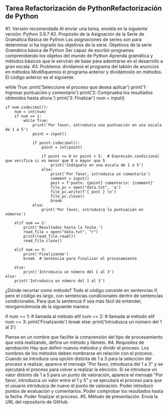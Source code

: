 ## Tarea Refactorización de PythonRefactorización de Python
#1. Versión recomendada
Al enviar una tarea, envíela en la siguiente versión:
Python 3.9.7
#2. Propósito de la Asignación de la Serie de Gramática Básica de Python
Las asignaciones de series son para determinar si ha logrado los objetivos de la serie.
Objetivos de la serie Gramática básica de Python
Ser capaz de escribir programas comprendiendo los objetos del mundo de Python
Aprenda gramática y métodos básicos que le servirán de base para adentrarse en el desarrollo a gran escala.
#3. Problema: dividamos el programa del tablón de anuncios en métodos
Modifiquemos el programa anterior y dividámoslo en métodos.
El código anterior es el siguiente.



while True:
    print('Seleccione el proceso que desea aplicar')
    print('1: Ingresar puntuación y comentario')
    print('2: Comprueba los resultados obtenidos hasta ahora.')
    print('3: Finalizar')
    num = input()
    
    if num.isdecimal():
        num = int(num)
        if num == 1:
            while True:
                print('Por favor, introduzca una puntuación en una escala de 1 a 5')
                point = input()
                
                if point.isdecimal():
                    point = int(point)
                    
                    if point <= 0 or point > 5:  # Expresión condicional que verifica si es menor que 0 o mayor que 5
                        print('Indíquelo en una escala de 1 a 5')
                    else:
                        print('Por favor, introduzca un comentario')
                        comment = input()
                        post = f'punto: {point} comentario: {comment}'
                        file_pc = open("data.txt", 'a')
                        file_pc.write(f'{ post } \n')
                        file_pc.close()
                        break
                else:
                    print('Por favor, introduzca la puntuación en números')
        
        elif num == 2:
            print('Resultados hasta la fecha.')
            read_file = open("data.txt", "r")
            print(read_file.read())
            read_file.close()
        
        elif num == 3:
            print('Finalizando')
            break  # Sentencia para finalizar el procesamiento
        
        else:
            print('Introduzca un número del 1 al 3')
    else:
        print('Introduzca un número del 1 al 3')

¿Dónde recortar como método?
Todo el código consiste en sentencias if, pero el código es largo, con sentencias condicionales dentro de sentencias condicionales.
Para que la sentencia if sea más fácil de entender, reorganicémosla de la siguiente manera


if num == 1:
    # llamada al método
elif num == 2:
    # llamada al método
elif num == 3:
    print('Finalizando')
    break
else:
    print('Introduzca un número del 1 al 3')



Piense en un nombre que facilite la comprensión del tipo de procesamiento que está realizando, defina un método y llámelo.
#4. Requisitos de aprobación
Hay que definir nuevos métodos y dividir el proceso.
Los nombres de los métodos deben nombrarse en relación con el proceso.
Cuando se introduce una opción distinta de 1 a 3 para la selección del proceso a realizar, aparece el mensaje "Por favor, introduzca del 1 a 3" y se ejecutará el proceso para volver a realizar la elección.
Si se introduce un valor distinto de 1 a 5 para un punto de valoración, aparece el mensaje "Por favor, introduzca un valor entre el 1 y 5" y se ejecutará el proceso para que el usuario introduzca de nuevo el punto de valoración.
Poder introducir puntos de evaluación y comentarios.
Poder comprobar los resultados hasta la fecha.
Poder finalizar el proceso.
#5. Método de presentación.
Envía la URL del repositorio de GitHub.

